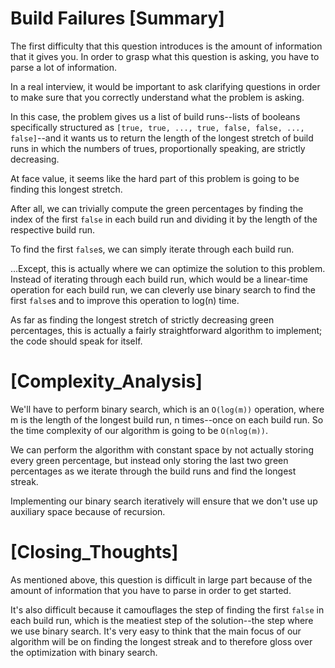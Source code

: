 # Build Failures [Summary]

The first difficulty that this question introduces is the amount of information that it gives you. In order to grasp what this question is asking, you have to parse a lot of information.

In a real interview, it would be important to ask clarifying questions in order to make sure that you correctly understand what the problem is asking.

In this case, the problem gives us a list of build runs--lists of booleans specifically structured as `[true, true, ..., true, false, false, ..., false]`--and it wants us to return the length of the longest stretch of build runs in which the numbers of trues, proportionally speaking, are strictly decreasing.

At face value, it seems like the hard part of this problem is going to be finding this longest stretch.

After all, we can trivially compute the green percentages by finding the index of the first `false` in each build run and dividing it by the length of the respective build run.

To find the first `false`s, we can simply iterate through each build run.

...Except, this is actually where we can optimize the solution to this problem. Instead of iterating through each build run, which would be a linear-time operation for each build run, we can cleverly use binary search to find the first `false`s and to improve this operation to log(n) time.

As far as finding the longest stretch of strictly decreasing green percentages, this is actually a fairly straightforward algorithm to implement; the code should speak for itself.

# [Complexity_Analysis]

We'll have to perform binary search, which is an `O(log(m))` operation, where m is the length of the longest build run, n times--once on each build run. So the time complexity of our algorithm is going to be `O(nlog(m))`.

We can perform the algorithm with constant space by not actually storing every green percentage, but instead only storing the last two green percentages as we iterate through the build runs and find the longest streak.

Implementing our binary search iteratively will ensure that we don't use up auxiliary space because of recursion.

# [Closing_Thoughts]

As mentioned above, this question is difficult in large part because of the amount of information that you have to parse in order to get started.

It's also difficult because it camouflages the step of finding the first `false` in each build run, which is the meatiest step of the solution--the step where we use binary search. It's very easy to think that the main focus of our algorithm will be on finding the longest streak and to therefore gloss over the optimization with binary search.
